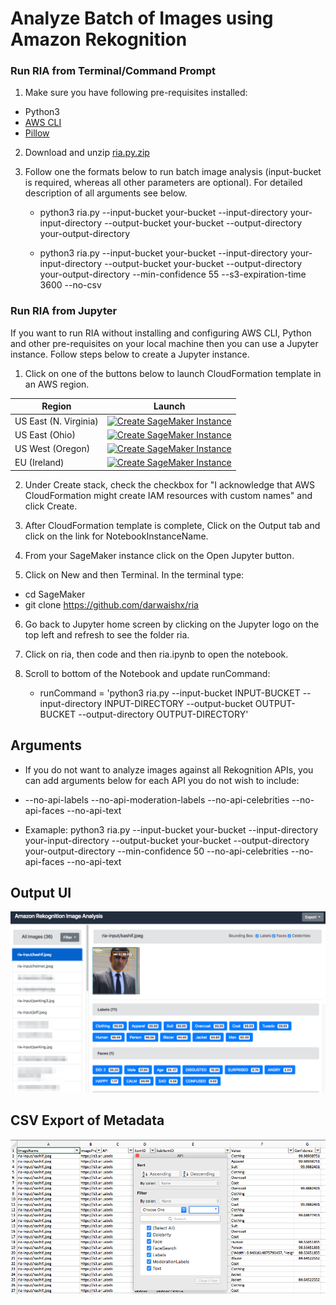# Analyze Batch of Images using Amazon Rekognition

### Run RIA from Terminal/Command Prompt

1. Make sure you have following pre-requisites installed:
  - Python3
  - [AWS CLI](https://docs.aws.amazon.com/cli/latest/userguide/installing.html)
  - [Pillow](https://pillow.readthedocs.io/en/5.3.x/#)
2. Download and unzip [ria.py.zip](./code/ria.py.zip)

3. Follow one the formats below to run batch image analysis (input-bucket is required, whereas all other parameters are optional). For detailed description of all arguments see below.
    - python3 ria.py --input-bucket your-bucket --input-directory your-input-directory --output-bucket your-bucket --output-directory your-output-directory

    - python3 ria.py --input-bucket your-bucket --input-directory your-input-directory --output-bucket your-bucket --output-directory your-output-directory --min-confidence 55 --s3-expiration-time 3600 --no-csv

### Run RIA from Jupyter

If you want to run RIA without installing and configuring AWS CLI, Python and other pre-requisites on your local machine then you can use a Jupyter instance. Follow steps below to create a Jupyter instance.

1. Click on one of the buttons below to launch CloudFormation template in an AWS region.

Region| Launch
------|-----
US East (N. Virginia) | [![Create SageMaker Instance](http://docs.aws.amazon.com/AWSCloudFormation/latest/UserGuide/images/cloudformation-launch-stack-button.png)](https://console.aws.amazon.com/cloudformation/home?region=us-east-1#/stacks/create/review?stackName=ria&templateURL=https://s3.amazonaws.com/aws-workshops-us-east-1/celebrity-rekognition/deployment/cf-sage-maker.yaml)
US East (Ohio) | [![Create SageMaker Instance](http://docs.aws.amazon.com/AWSCloudFormation/latest/UserGuide/images/cloudformation-launch-stack-button.png)](https://console.aws.amazon.com/cloudformation/home?region=us-east-2#/stacks/create/review?stackName=ria&templateURL=https://s3.us-east-2.amazonaws.com/aws-workshops-us-east-2/celebrity-rekognition/deployment/cf-sage-maker.yaml)
US West (Oregon) | [![Create SageMaker Instance](http://docs.aws.amazon.com/AWSCloudFormation/latest/UserGuide/images/cloudformation-launch-stack-button.png)](https://console.aws.amazon.com/cloudformation/home?region=us-west-2#/stacks/create/review?stackName=ria&templateURL=https://s3-us-west-2.amazonaws.com/aws-workshops-us-west-2/celebrity-rekognition/deployment/cf-sage-maker.yaml)
EU (Ireland) | [![Create SageMaker Instance](http://docs.aws.amazon.com/AWSCloudFormation/latest/UserGuide/images/cloudformation-launch-stack-button.png)](https://console.aws.amazon.com/cloudformation/home?region=eu-west-1#/stacks/create/review?stackName=ria&templateURL=https://s3-eu-west-1.amazonaws.com/aws-workshops-eu-west-1/celebrity-rekognition/deployment/cf-sage-maker.yaml)

2. Under Create stack, check the checkbox for "I acknowledge that AWS CloudFormation might create IAM resources with custom names" and click Create.

3. After CloudFormation template is complete, Click on the Output tab and click on the link for NotebookInstanceName.

4. From your SageMaker instance click on the Open Jupyter button.

5. Click on New and then Terminal. In the terminal type:
- cd SageMaker
- git clone https://github.com/darwaishx/ria

6. Go back to Jupyter home screen by clicking on the Jupyter logo on the top left and refresh to see the folder ria.

7. Click on ria, then code and then ria.ipynb to open the notebook.

8. Scroll to bottom of the Notebook and update runCommand:
    - runCommand = 'python3 ria.py --input-bucket INPUT-BUCKET --input-directory INPUT-DIRECTORY --output-bucket OUTPUT-BUCKET --output-directory OUTPUT-DIRECTORY'

## Arguments

  - If you do not want to analyze images against all Rekognition APIs, you can add arguments below for each API you do not wish to include:

  - --no-api-labels --no-api-moderation-labels --no-api-celebrities --no-api-faces --no-api-text
  - Examaple: python3 ria.py --input-bucket your-bucket --input-directory your-input-directory --output-bucket your-bucket --output-directory your-output-directory --min-confidence 50 --no-api-celebrities --no-api-faces --no-api-text

## Output UI
![](assets/ria-html.png)

## CSV Export of Metadata
![](assets/ria-csv.png)
